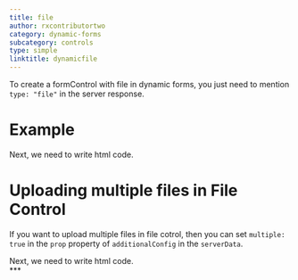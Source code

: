 ```yaml
---
title: file
author: rxcontributortwo
category: dynamic-forms
subcategory: controls
type: simple
linktitle: dynamicfile
---
```


<div class="title-bar"><p>

To create a formControl with file in dynamic forms, you just need to mention `type: "file"` in the server response.</p></div>

# Example

<div component="app-code" key="dynamicfile-complete-component"></div> 
Next, we need to write html code.
<div component="app-code" key="dynamicfile-complete-html"></div> 
<div component="app-example-runner" ref-component="app-dynamicfile-complete"></div>

# Uploading multiple files in File Control

If you want to upload multiple files in file cotrol, then you can set `multiple: true` in the `prop` property of `additionalConfig` in the `serverData`.

<div component="app-code" key="dynamicfile-multiple-component"></div> 
Next, we need to write html code.
<div component="app-code" key="dynamicfile-multiple-html"></div> 
<div component="app-example-runner" ref-component="app-dynamicfile-multiple"></div>
***